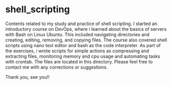 # shell_scripting
Contents related to my study and practice of shell scripting.
I started an introductory course on DevOps, where i learned about the basics of servers with Bash on Linux Ubuntu. This included navigating directories and creating, editing, removing, and copying files.
The course also covered shell scripts using nano text editor and bash as the code interpreter.
As part of the exercises, i wrote scripts for simple actions as compressing and extracting files, monitoring memory and cpu usage and automating tasks with crontab.
The files are located in this directory. Please feel free to contact me with any corrections or suggestions.

Thank you, see you!!
